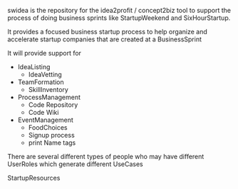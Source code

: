 swidea is the repository for the idea2profit / concept2biz tool to support the process of doing business sprints like StartupWeekend and SixHourStartup.

It provides a focused business startup process to help organize and accelerate startup companies that are created at a BusinessSprint

It will provide support for
  * IdeaListing
    * IdeaVetting
  * TeamFormation
    * SkillInventory
  * ProcessManagement
    * Code Repository
    * Code Wiki
  * EventManagement
    * FoodChoices
    * Signup process
    * print Name tags

There are several different types of people who may have different UserRoles which generate different UseCases

StartupResources




